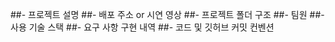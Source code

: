 ##- 프로젝트 설명
##- 배포 주소 or 시연 영상
##- 프로젝트 폴더 구조
##- 팀원
##- 사용 기술 스택
##- 요구 사항 구현 내역
##- 코드 및 깃허브 커밋 컨벤션
